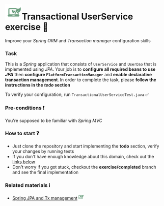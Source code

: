 # <img src="https://raw.githubusercontent.com/bobocode-projects/resources/master/image/logo_transparent_background.png" height=50/>Transactional UserService exercise :muscle:
Improve your *Spring ORM* and *Transaction manager* configuration skills
### Task
This is a *Spring* application that consists of `UserService` and `UserDao` that is implemented using *JPA*. 
Your job is to **configure all required beans to use *JPA*** then **configure `PlatformTransactionManager`** and 
**enable declarative transaction management**. In order to complete the task, please **follow the instructions 
in the *todo* section**

To verify your configuration, run `TransactionalUserServiceTest.java` :white_check_mark:

 
### Pre-conditions :heavy_exclamation_mark:
You're supposed to be familiar with *Spring MVC*

### How to start :question:
* Just clone the repository and start implementing the **todo** section, verify your changes by running tests
* If you don't have enough knowledge about this domain, check out the [links below](#related-materials-information_source)
* Don't worry if you got stuck, checkout the **exercise/completed** branch and see the final implementation
 
### Related materials :information_source:
 * [Spring JPA and Tx management](https://github.com/bobocode-projects/spring-framework-tutorial/tree/master/jpa-tx-management)<img src="https://raw.githubusercontent.com/bobocode-projects/resources/master/image/logo_transparent_background.png" height=20/>

